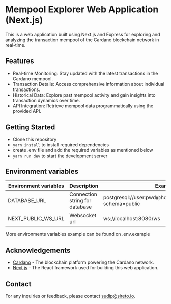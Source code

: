 # Mempool Explorer Web Application (Next.js)

This is a web application built using Next.js and Express for exploring and analyzing the transaction mempool of the
Cardano blockchain network in real-time.

## Features

-   Real-time Monitoring: Stay updated with the latest transactions in the Cardano mempool.
-   Transaction Details: Access comprehensive information about individual transactions.
-   Historical Data: Explore past mempool activity and gain insights into transaction dynamics over time.
-   API Integration: Retrieve mempool data programmatically using the provided API.

## Getting Started

-   Clone this repository
-   `yarn install` to install required dependencies
-   create .env file and add the required variables as mentioned below
-   `yarn run dev` to start the development server

## Environment variables

| Environment variables | Description                    | Example                                                     |
| --------------------- | ------------------------------ | ----------------------------------------------------------- |
| DATABASE_URL          | Connection string for database | postgresql://user:pwd@host:5432/database_name?schema=public |
| NEXT_PUBLIC_WS_URL    | Websocket url                  | ws://localhost:8080/ws                                      |

More environments variables example can be found on
.env.example

## Acknowledgements

-   [Cardano](https://www.cardano.org) - The blockchain platform powering the Cardano network.
-   [Next.js](https://nextjs.org) - The React framework used for building this web application.

## Contact

For any inquiries or feedback, please contact [sudip@sireto.io](mailto:sudip@sireto.io).
